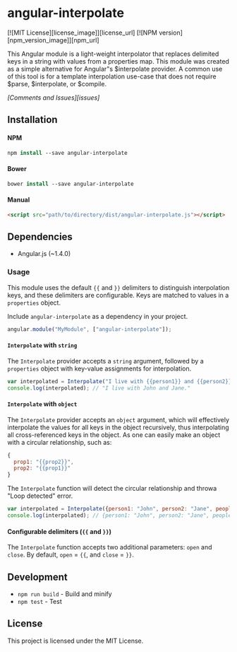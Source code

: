 # angular-interpolate

[![MIT License][license_image]][license_url] [![NPM version][npm_version_image]][npm_url]

This Angular module is a light-weight interpolator that replaces delimited keys in a string
with values from a properties map. This module was created as a simple alternative for Angular"s
$interpolate provider. A common use of this tool is for a template interpolation use-case that
does not require $parse, $interpolate, or $compile.

_[Comments and Issues][issues]_

## Installation

#### NPM
```tcsh
npm install --save angular-interpolate
```

#### Bower
```tcsh
bower install --save angular-interpolate
```

#### Manual
```html
<script src="path/to/directory/dist/angular-interpolate.js"></script>
```

## Dependencies

- Angular.js (~1.4.0)

### Usage

This module uses the default `{{` and `}}` delimiters to distinguish interpolation keys, and these
delimiters are configurable. Keys are matched to values in a `properties` object.

Include `angular-interpolate` as a dependency in your project.

```javascript
angular.module("MyModule", ["angular-interpolate"]);
```

#### `Interpolate` with `string`

The `Interpolate` provider accepts a `string` argument, followed by a `properties` object with
key-value assignments for interpolation.

```javascript
var interpolated = Interpolate("I live with {{person1}} and {{person2}}.")({person1: "John", person2: "Jane"});
console.log(interpolated); // "I live with John and Jane."
```

#### `Interpolate` with `object`

The `Interpolate` provider accepts an `object` argument, which will effectively interpolate the values
for all keys in the object recursively, thus interpolating all cross-referenced keys in the object.
As one can easily make an object with a circular relationship, such as:

```javascript
{
  prop1: "{{prop2}}",
  prop2: "{{prop1}}"
}
```

The `Interpolate` function will detect the circular relationship and throwa "Loop detected" error.

```javascript
var interpolated = Interpolate({person1: "John", person2: "Jane", people: "{{person1}} and {{person2}}"});
console.log(interpolated); // {person1: "John", person2: "Jane", people: "John and Jane"
```

#### Configurable delimiters (`{{` and `}}`)

The `Interpolate` function accepts two additional parameters: `open` and `close`. By default, `open` = `{{`, and `close` = `}}`.

## Development

- `npm run build` - Build and minify
- `npm test` - Test

## License

This project is licensed under the MIT License.